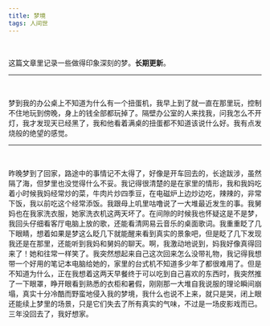 ```yaml
---
title: 梦境
tags: 人间世
---
```


<br/>

这篇文章里记录一些做得印象深刻的梦。**长期更新**。

---

<br/>

梦到我的办公桌上不知道为什么有一个扭蛋机，我早上到了就一直在那里玩，控制不住地玩到傍晚，身上的钱全部都玩掉了。隔壁办公室的人来找我，问我怎么不开灯，我才发现天已经黑了，我和他看着满桌的扭蛋都不知道该说什么好。我有点发烧般的绝望的感觉。

---

<br/>

昨晚梦到了回家，路途中的事情记不太得了，好像是开车回去的，长途跋涉，虽然隔了海，但梦里也没觉得什么不妥。我记得很清楚的是在家里的情形，我和我妈吃着小时候我妈经常炒的菜，牛肉片炒四季豆，在电磁炉上边炒边吃，辣辣的，非常下饭，我以前吃这个经常添饭。我跟母上叽里咕噜说了一大堆最近发生的事。我舅妈也在我家洗衣服，她家洗衣机这两天坏了。在间隙的时候我也怀疑这是不是梦，我回头仔细看客厅电脑上放的歌，还能看清网易云音乐的桌面歌词。我重重眨了几下眼睛，想着如果是梦这么眨几下就能醒来看到真实的景象吧，但是眨了几下发现我还是在那里，还能听到我妈和舅妈的聊天。啊，我激动地说到，妈我好像真得回来了！她和往常一样笑了。我突然想起来自己这次回来怎么没带礼物，我记得我想带一个好用的笔记本电脑给她的，家里的台式机不知道多少年了都很难用了。但是不知道为什么，正在我想着这两天早餐终于可以吃到自己喜欢的东西时，我突然推了一下眼罩，睁开眼看到熟悉的衣柜和暑假，刚刚那一大堆自我说服的理论瞬间崩塌，真实十分冷酷而野蛮地侵入我的梦境，我什么也说不上来，就只是哭，闭上眼还能续上梦里的场景，只是它们失去了所有真实的气味，不过是一场皮影戏而已。三年没回去了，我好想家。


